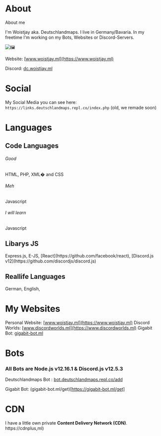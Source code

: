 # About
About me

I'm Woistjay aka. Deutschlandmaps.
I live in Germany/Bavaria.
In my freetime I'm working on my Bots, Websites or Discord-Servers.

![🖼](https://i.deutschlandmaps.repl.co/dog.jpeg)

Website: [www.woistjay.ml](https://www.woistjay.ml) <p>
Discord: [dc.woistjay.ml ](https://dc.woistjay.ml)


# Social

My Social Media you can see here: ```https://links.deutschlandmaps.repl.co/index.php``` (old, we remade soon)

# Languages

<h2> Code Languages</h2>

<h6>Good</h6>
HTML, PHP, XML� and CSS
<h6>Meh</h6>
Javascript
<h6>I will learn</h6>
Javascript

<h2>Libarys JS</h2>
Express.js, E-JS, [React](https://github.com/facebook/react), [Discord.js v12](https://github.com/discordjs/discord.js)

<h2>Reallife Languages</h2>

German, English,


# My Websites

Personal Website: [www.woistjay.ml](https://www.woistjay.ml)
Discord Worlds: [www.discordworlds.ml](https://www.discordworlds.ml)
Gigabit Bot: [gigabit-bot.ml](https://gigabit-bot.ml)

# Bots
<h3>All Bots are Node.js v12.16.1 & Discord.js v12.5.3 </h3>

Deutschlandmaps Bot : [bot.deutschlandmaps.repl.co/add](https://bot.deutschlandmaps.repl.co/add) <p>
Gigabit Bot: (gigabit-bot.ml/get)[https://gigabit-bot.ml/get] <p>
# CDN
 I have a little own private <b>Content Delivery Network (CDN)</b>.
  https://cdnplus,ml)
